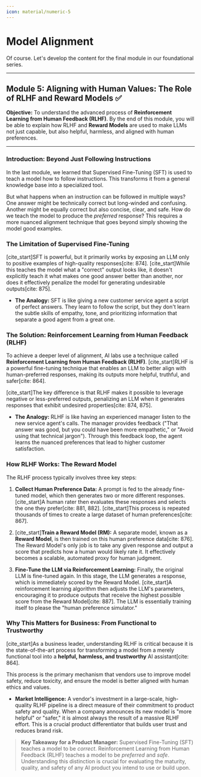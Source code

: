 ```yaml
---
icon: material/numeric-5
---
```


# Model Alignment

Of course. Let's develop the content for the final module in our foundational series.

***

## Module 5: Aligning with Human Values: The Role of RLHF and Reward Models ✅

**Objective:** To understand the advanced process of **Reinforcement Learning from Human Feedback (RLHF)**. By the end of this module, you will be able to explain how RLHF and **Reward Models** are used to make LLMs not just capable, but also helpful, harmless, and aligned with human preferences.

---

### Introduction: Beyond Just Following Instructions

In the last module, we learned that Supervised Fine-Tuning (SFT) is used to teach a model how to follow instructions. This transforms it from a general knowledge base into a specialized tool.

But what happens when an instruction can be followed in multiple ways? One answer might be technically correct but long-winded and confusing. Another might be equally correct but also concise, clear, and safe. How do we teach the model to produce the *preferred* response? This requires a more nuanced alignment technique that goes beyond simply showing the model good examples.

### The Limitation of Supervised Fine-Tuning

[cite_start]SFT is powerful, but it primarily works by exposing an LLM only to positive examples of high-quality responses[cite: 874]. [cite_start]While this teaches the model what a "correct" output looks like, it doesn't explicitly teach it what makes one good answer better than another, nor does it effectively penalize the model for generating undesirable outputs[cite: 875].

* **The Analogy:** SFT is like giving a new customer service agent a script of perfect answers. They learn to follow the script, but they don't learn the subtle skills of empathy, tone, and prioritizing information that separate a good agent from a great one.

### The Solution: Reinforcement Learning from Human Feedback (RLHF)

To achieve a deeper level of alignment, AI labs use a technique called **Reinforcement Learning from Human Feedback (RLHF)**. [cite_start]RLHF is a powerful fine-tuning technique that enables an LLM to better align with human-preferred responses, making its outputs more helpful, truthful, and safer[cite: 864].

[cite_start]The key difference is that RLHF makes it possible to leverage negative or less-preferred outputs, penalizing an LLM when it generates responses that exhibit undesired properties[cite: 874, 875].

* **The Analogy:** RLHF is like having an experienced manager listen to the new service agent's calls. The manager provides feedback ("That answer was good, but you could have been more empathetic," or "Avoid using that technical jargon"). Through this feedback loop, the agent learns the nuanced preferences that lead to higher customer satisfaction.

### How RLHF Works: The Reward Model

The RLHF process typically involves three key steps:

1.  **Collect Human Preference Data:** A prompt is fed to the already fine-tuned model, which then generates two or more different responses. [cite_start]A human rater then evaluates these responses and selects the one they prefer[cite: 881, 882]. [cite_start]This process is repeated thousands of times to create a large dataset of human preferences[cite: 867].

2.  [cite_start]**Train a Reward Model (RM):** A separate model, known as a **Reward Model**, is then trained on this human preference data[cite: 876]. The Reward Model's only job is to take any given response and output a score that predicts how a human would likely rate it. It effectively becomes a scalable, automated proxy for human judgment.

3.  **Fine-Tune the LLM via Reinforcement Learning:** Finally, the original LLM is fine-tuned again. In this stage, the LLM generates a response, which is immediately scored by the Reward Model. [cite_start]A reinforcement learning algorithm then adjusts the LLM's parameters, encouraging it to produce outputs that receive the highest possible score from the Reward Model[cite: 887]. The LLM is essentially training itself to please the "human preference simulator."

### Why This Matters for Business: From Functional to Trustworthy

[cite_start]As a business leader, understanding RLHF is critical because it is the state-of-the-art process for transforming a model from a merely functional tool into a **helpful, harmless, and trustworthy** AI assistant[cite: 864].

This process is the primary mechanism that vendors use to improve model safety, reduce toxicity, and ensure the model is better aligned with human ethics and values.

* **Market Intelligence:** A vendor's investment in a large-scale, high-quality RLHF pipeline is a direct measure of their commitment to product safety and quality. When a company announces its new model is "more helpful" or "safer," it is almost always the result of a massive RLHF effort. This is a crucial product differentiator that builds user trust and reduces brand risk.

> **Key Takeaway for a Product Manager:** Supervised Fine-Tuning (SFT) teaches a model to be *correct*. Reinforcement Learning from Human Feedback (RLHF) teaches a model to be *preferred* and *safe*. Understanding this distinction is crucial for evaluating the maturity, quality, and safety of any AI product you intend to use or build upon.